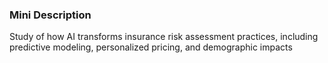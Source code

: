 ### Mini Description

Study of how AI transforms insurance risk assessment practices, including predictive modeling, personalized pricing, and demographic impacts
